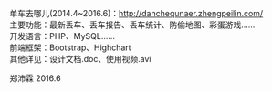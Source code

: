 单车去哪儿(2014.4~2016.6)：<a href=http://danchequnaer.zhengpeilin.com/>http://danchequnaer.zhengpeilin.com/</a><br>
主要功能：最新丢车、丢车报告、丢车统计、防偷地图、彩蛋游戏……<br>
开发语言：PHP、MySQL……<br>
前端框架：Bootstrap、Highchart<br>
其他详见：设计文档.doc、使用视频.avi

郑沛霖
2016.6
